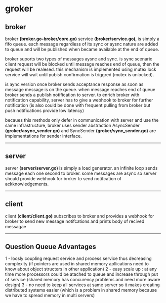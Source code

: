 # groker

## broker

broker **(broker.go-broker/core.go)** service **(broker/service.go)**, is simply a fifo queue. each message regardless of its sync or aysnc nature are added to queue and will be published when became available at the end of queue.

broker suports two types of messages aysnc and sync. is sync scenario client request will be blocked until message reaches end of queue, then the request will be realesed. this mechanism is implemented using mutex lock service will wait until pubish confirmation is triggred (mutex is unlocked).

is aync version once broker sends acceptance response as soon as message message is on the queue. when message reaches end of queue broker sends a publish notification to server. to enrich broker with notification capability, server has to give a webhook to broker for further notification (is also could be done with frequent pulling from broker but push notifications provide low latency)

becaues this methods only defer in communication with server and use the same infrastructure, broker uses sender abstraction AsyncSender **(groker/async_sender.go)** and SyncSender **(groker/sync_sender.go)** are implementations for sender interface.

---

## server

server **(server/server.go)** is simply a load generator. an infinite loop sends message each one second to broker. some messages are async so server should provide webhook for broker to send notifcation of ackknowledgements.

---

## client

client **(client/client.go)** subscribes to broker and provides a webhook for broker to send new message notifcations and prints body of recived messagae

---

## Question Queue Advantages

1 - loosly coupling request service and process service thus decreasing complexity (if pointers are used in shared memory apllications need to know about object structers in other application)
2 - easy scale up : at any time more processors could be atached to queue and increase through put of service (shared memory has concurency problems and need more aware design)
3 - no need to keep all services at same server so it makes creating distributed systems easier (which is a problem in shared memory because we have to spread memory in multi servers)

